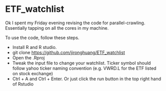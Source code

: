 # ETF_watchlist

Ok I spent my Friday evening revising the code for parallel-crawling. Essentially tapping on all the cores in my machine.

To use the code, follow these steps.

- Install R and R studio.
- git clone https://github.com/jironghuang/ETF_watchlist
- Open the .Rproj
- Tweak the input file to change your watchlist. Ticker symbol should follow yahoo ticker naming convention (e.g. VWRD.L for the ETF listed on stock exchange)
- Ctrl + A and Ctrl + Enter. Or just click the run button in the top right hand of Rstudio